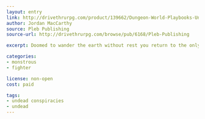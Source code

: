 ```yaml
---
layout: entry
link: http://drivethrurpg.com/product/139662/Dungeon-World-Playbooks-Undead-Conspiracy-Bundle
author: Jordan MacCarthy
source: Pleb Publishing
source-url: http://drivethrurpg.com/browse/pub/6168/Pleb-Publishing

excerpt: Doomed to wander the earth without rest you return to the only trade you knew in life.

categories:
- monstrous
- fighter

license: non-open
cost: paid

tags:
- undead conspiracies
- undead
---
```

